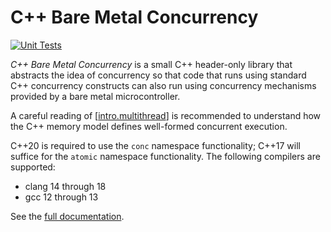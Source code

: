# C++ Bare Metal Concurrency

[![Unit Tests](https://github.com/intel/cpp-baremetal-concurrency/actions/workflows/unit_tests.yml/badge.svg)](https://github.com/intel/cpp-baremetal-concurrency/actions/workflows/unit_tests.yml)

*C++ Bare Metal Concurrency* is a small C++ header-only library that abstracts
the idea of concurrency so that code that runs using standard C++ concurrency
constructs can also run using concurrency mechanisms provided by a bare metal
microcontroller.

A careful reading of
\[[intro.multithread](https://eel.is/c++draft/intro.multithread)\] is
recommended to understand how the C++ memory model defines well-formed
concurrent execution.

C++20 is required to use the `conc` namespace functionality; C++17 will suffice
for the `atomic` namespace functionality. The following compilers are supported:
 
- clang 14 through 18
- gcc 12 through 13

See the [full documentation](https://intel.github.io/cpp-baremetal-concurrency/).
